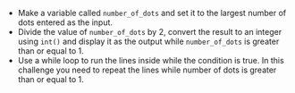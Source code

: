 -   Make a variable called `number_of_dots` and set it to the largest number
    of dots entered as the input.
-   Divide the value of `number_of_dots` by 2, convert the result to an integer using `int()`
    and display it as the output while `number_of_dots` is greater than or equal to 1.
-   Use a while loop to run the lines inside while the condition is true.
    In this challenge you need to repeat the lines while number of dots is
    greater than or equal to 1.
